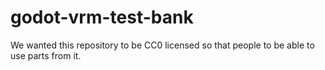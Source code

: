# godot-vrm-test-bank

We wanted this repository to be CC0 licensed so that people to be able to use parts from it.
